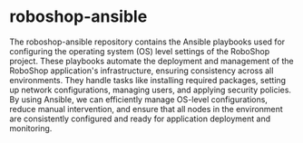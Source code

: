 # roboshop-ansible

The roboshop-ansible repository contains the Ansible playbooks used for configuring the operating system (OS) level settings
of the RoboShop project. These playbooks automate the deployment and management of the RoboShop application's infrastructure,
ensuring consistency across all environments. They handle tasks like installing required packages, setting up network configurations,
managing users, and applying security policies. By using Ansible, we can efficiently manage OS-level configurations, reduce manual 
intervention, and ensure that all nodes in the environment are consistently configured and ready for application deployment and
monitoring.
